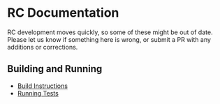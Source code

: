 # RC Documentation

RC development moves quickly, so some of these might be out of date. Please let us know if something here is wrong, or submit a PR with any additions or corrections.

## Building and Running

- [Build Instructions](BuildInstructions.md)
- [Running Tests](#)

